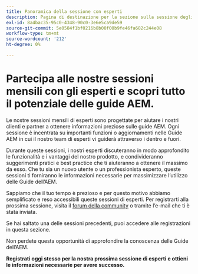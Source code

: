 ```yaml
---
title: Panoramica della sessione con esperti
description: Pagina di destinazione per la sezione sulla sessione degli esperti.
exl-id: 8a4bac35-95c0-4348-90c0-3e6e5ca9de59
source-git-commit: 5e0584f1bf0216b8b00f00b9fe46fa682c244e08
workflow-type: tm+mt
source-wordcount: '212'
ht-degree: 0%

---
```


# Partecipa alle nostre sessioni mensili con gli esperti e scopri tutto il potenziale delle guide AEM.

Le nostre sessioni mensili di esperti sono progettate per aiutare i nostri clienti e partner a ottenere informazioni preziose sulle guide AEM. Ogni sessione è incentrata su importanti funzioni o aggiornamenti nelle Guide AEM in cui il nostro team di esperti vi guiderà attraverso i dentro e fuori.

Durante queste sessioni, i nostri esperti discuteranno in modo approfondito le funzionalità e i vantaggi del nostro prodotto, e condivideranno suggerimenti pratici e best practice che ti aiuteranno a ottenere il massimo da esso. Che tu sia un nuovo utente o un professionista esperto, queste sessioni ti forniranno le informazioni necessarie per massimizzare l’utilizzo delle Guide dell’AEM.

Sappiamo che il tuo tempo è prezioso e per questo motivo abbiamo semplificato e reso accessibili queste sessioni di esperti. Per registrarti alla prossima sessione, visita il [forum della community](https://experienceleaguecommunities.adobe.com/t5/experience-manager-guides/ct-p/aem-xml-documentation) o tramite l’e-mail che ti è stata inviata.

Se hai saltato una delle sessioni precedenti, puoi accedere alle registrazioni in questa sezione.

Non perdete questa opportunità di approfondire la conoscenza delle Guide dell’AEM.

**Registrati oggi stesso per la nostra prossima sessione di esperti e ottieni le informazioni necessarie per avere successo.**
